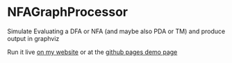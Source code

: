# NFAGraphProcessor
Simulate Evaluating a DFA or NFA (and maybe also PDA or TM) and produce output in graphviz

Run it live [on my website](http://2.patronics.org/NFAGraphProcessor/) or at the [github pages demo page](https://patronics.github.io/NFAGraphProcessor/)
